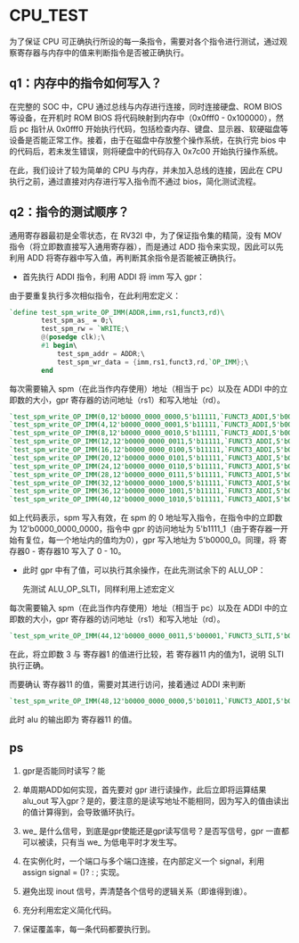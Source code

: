 # CPU_TEST

为了保证 CPU 可正确执行所设的每一条指令，需要对各个指令进行测试，通过观察寄存器与内存中的值来判断指令是否被正确执行。

## q1：内存中的指令如何写入？

在完整的 SOC 中，CPU 通过总线与内存进行连接，同时连接硬盘、ROM BIOS 等设备，在开机时 ROM BIOS 将代码映射到内存中（0x0fff0 - 0x100000），然后 pc 指针从 0x0fff0 开始执行代码，包括检查内存、键盘、显示器、软硬磁盘等设备是否能正常工作。接着，由于在磁盘中存放整个操作系统，在执行完 bios 中的代码后，若未发生错误，则将硬盘中的代码存入 0x7c00 开始执行操作系统。

在此，我们设计了较为简单的 CPU 与内存，并未加入总线的连接，因此在 CPU 执行之前，通过直接对内存进行写入指令而不通过 bios，简化测试流程。

## q2：指令的测试顺序？

通用寄存器最初是全零状态，在 RV32I 中，为了保证指令集的精简，没有 MOV 指令（将立即数直接写入通用寄存器），而是通过 ADD 指令来实现，因此可以先利用 ADD 将寄存器中写入值，再判断其余指令是否能被正确执行。

- 首先执行 ADDI 指令，利用 ADDI 将 imm 写入 gpr：

由于要重复执行多次相似指令，在此利用宏定义：

``` verilog 
`define test_spm_write_OP_IMM(ADDR,imm,rs1,funct3,rd)\
        test_spm_as_ = 0;\
        test_spm_rw = `WRITE;\
        @(posedge clk);\
        #1 begin\
            test_spm_addr = ADDR;\
            test_spm_wr_data = {imm,rs1,funct3,rd,`OP_IMM};\
        end
```

每次需要输入 spm（在此当作内存使用）地址（相当于 pc）以及在 ADDI 中的立即数的大小，gpr 寄存器的访问地址（rs1）和写入地址（rd）。

``` verilog
`test_spm_write_OP_IMM(0,12'b0000_0000_0000,5'b11111,`FUNCT3_ADDI,5'b00000)
`test_spm_write_OP_IMM(4,12'b0000_0000_0001,5'b11111,`FUNCT3_ADDI,5'b00001)
`test_spm_write_OP_IMM(8,12'b0000_0000_0010,5'b11111,`FUNCT3_ADDI,5'b00010)
`test_spm_write_OP_IMM(12,12'b0000_0000_0011,5'b11111,`FUNCT3_ADDI,5'b00011)
`test_spm_write_OP_IMM(16,12'b0000_0000_0100,5'b11111,`FUNCT3_ADDI,5'b00100)
`test_spm_write_OP_IMM(20,12'b0000_0000_0101,5'b11111,`FUNCT3_ADDI,5'b00101)
`test_spm_write_OP_IMM(24,12'b0000_0000_0110,5'b11111,`FUNCT3_ADDI,5'b00110)
`test_spm_write_OP_IMM(28,12'b0000_0000_0111,5'b11111,`FUNCT3_ADDI,5'b00111)
`test_spm_write_OP_IMM(32,12'b0000_0000_1000,5'b11111,`FUNCT3_ADDI,5'b01000)
`test_spm_write_OP_IMM(36,12'b0000_0000_1001,5'b11111,`FUNCT3_ADDI,5'b01001)
`test_spm_write_OP_IMM(40,12'b0000_0000_1010,5'b11111,`FUNCT3_ADDI,5'b01010)
```

如上代码表示，spm 写入有效，在 spm 的 $0$ 地址写入指令，在指令中的立即数为 12'b0000_0000_0000，指令中 gpr 的访问地址为 5'b1111_1（由于寄存器一开始有复位，每一个地址内的值均为0），gpr 写入地址为 5'b0000_0。同理，将 寄存器0 - 寄存器10 写入了 0 - 10。

- 此时 gpr 中有了值，可以执行其余操作，在此先测试余下的 ALU_OP：
  
  先测试 ALU_OP_SLTI，同样利用上述宏定义

每次需要输入 spm（在此当作内存使用）地址（相当于 pc）以及在 ADDI 中的立即数的大小，gpr 寄存器的访问地址（rs1）和写入地址（rd）。

``` verilog
`test_spm_write_OP_IMM(44,12'b0000_0000_0011,5'b00001,`FUNCT3_SLTI,5'b01011)
```

在此，将立即数 $3$ 与 寄存器1 的值进行比较，若 寄存器11 内的值为1，说明 SLTI 执行正确。

而要确认 寄存器11 的值，需要对其进行访问，接着通过 ADDI 来判断

``` verilog
`test_spm_write_OP_IMM(48,12'b0000_0000_0000,5'b01011,`FUNCT3_ADDI,5'b01100)
```

此时 alu 的输出即为 寄存器11 的值。



## ps
1. gpr是否能同时读写？能
2. 单周期ADD如何实现，首先要对 gpr 进行读操作，此后立即将运算结果 alu_out 写入gpr？是的，要注意的是读写地址不能相同，因为写入的值由读出的值计算得到，会导致循环执行。
3. we_ 是什么信号，到底是gpr使能还是gpr读写信号？是否写信号，gpr 一直都可以被读，只有当 we_ 为低电平时才发生写。

4. 在实例化时，一个端口与多个端口连接，在内部定义一个 signal，利用 assign signal = ()? : ; 实现。
5. 避免出现 inout 信号，弄清楚各个信号的逻辑关系（即谁得到谁）。

6. 充分利用宏定义简化代码。
7. 保证覆盖率，每一条代码都要执行到。